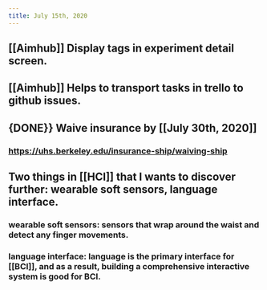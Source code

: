 ```yaml
---
title: July 15th, 2020
---
```


## [[Aimhub]] Display tags in experiment detail screen.

## [[Aimhub]] Helps to transport tasks in trello to github issues.

## {DONE}} Waive insurance by [[July 30th, 2020]]
### https://uhs.berkeley.edu/insurance-ship/waiving-ship

## Two things in [[HCI]] that I wants to discover further: wearable soft sensors, language interface.
### wearable soft sensors: sensors that wrap around the waist and detect any finger movements. 

### language interface: language is the primary interface for [[BCI]], and as a result, building a comprehensive interactive system is good for BCI.
